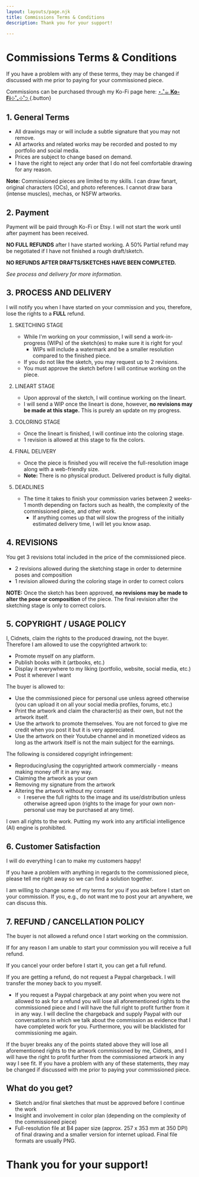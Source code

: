 ```yaml
---
layout: layouts/page.njk
title: Commissions Terms & Conditions
description: Thank you for your support!

---
```


# Commissions Terms & Conditions

If you have a problem with any of these terms, they may be changed if discussed with me prior to paying for your commissioned piece.

Commissions can be purchased through my Ko-Fi page here: [⋆.˚☕︎ **Ko-Fi**⊹˚₊⊹˚੭ ](https://ko-fi.com/cidnets){.button}

## 1. General Terms 

- All drawings may or will include a subtle signature that you may not remove.
- All artworks and related works may be recorded and posted to my portfolio and social media. 
- Prices are subject to change based on demand.
- I have the right to reject any order that I do not feel comfortable drawing for any reason.

**Note:** Commissioned pieces are limited to my skills. I can draw fanart, original characters (OCs), and photo references. I cannot draw bara (intense muscles), mechas, or NSFW artworks.

## 2. Payment

Payment will be paid through Ko-Fi or Etsy. I will not start the work until after payment has been received.

**NO FULL REFUNDS** after I have started working. A 50% Partial refund may be negotiated if I have not finished a rough draft/sketch. 

**NO REFUNDS AFTER DRAFTS/SKETCHES HAVE BEEN COMPLETED.** 

*See process and delivery for more information.*

## 3. PROCESS AND DELIVERY

I will notify you when I have started on your commission and you, therefore, lose the rights to a **FULL** refund.

1. SKETCHING STAGE

   - While I'm working on your commission, I will send a work-in-progress (WIPs) of the sketch(es) to make sure it is right for you!
       - WIPs will include a watermark and be a smaller resolution compared to the finished piece.
   - If you do not like the sketch, you may request up to 2 revisions.
   - You must approve the sketch before I will continue working on the piece.

2. LINEART STAGE

   - Upon approval of the sketch, I will continue working on the lineart. 
   - I will send a WIP once the lineart is done, however, **no revisions may be made at this stage.** This is purely an update on my progress.

3. COLORING STAGE

   - Once the lineart is finished, I will continue into the coloring stage.
   - 1 revision is allowed at this stage to fix the colors.

4. FINAL DELIVERY

   - Once the piece is finished you will receive the full-resolution image along with a web-friendly size. 
   - **Note:** There is no physical product. Delivered product is fully digital.

5. DEADLINES 

   - The time it takes to finish your commission varies between 2 weeks-1 month depending on factors such as health, the complexity of the commissioned piece, and other work.
      - If anything comes up that will slow the progress of the initially estimated delivery time, I will let you know asap.
      
## 4. REVISIONS


You get 3 revisions total included in the price of the commissioned piece.
   - 2 revisions allowed during the sketching stage in order to determine poses and composition
   - 1 revision allowed during the coloring stage in order to correct colors

**NOTE:** Once the sketch has been approved, **no revisions may be made to alter the pose or composition** of the piece. The final revision after the sketching stage is only to correct colors.

## 5. COPYRIGHT / USAGE POLICY


I, Cidnets, claim the rights to the produced drawing, not the buyer. Therefore I am allowed to use the copyrighted artwork to: 

- Promote myself on any platform.
- Publish books with it (artbooks, etc.)
- Display it everywhere to my liking (portfolio, website, social media, etc.)
- Post it wherever I want

The buyer is allowed to:

- Use the commissioned piece for personal use unless agreed otherwise (you can upload it on all your social media profiles, forums, etc.)
- Print the artwork and claim the character(s) as their own, but not the artwork itself.
- Use the artwork to promote themselves. You are not forced to give me credit when you post it but it is very appreciated.
- Use the artwork on their Youtube channel and in monetized videos as long as the artwork itself is not the main subject for the earnings.

The following is considered copyright infringement:

- Reproducing/using the copyrighted artwork commercially - means making money off it in any way.
- Claiming the artwork as your own
- Removing my signature from the artwork
- Altering the artwork without my consent
    - I reserve the full rights to the image and its use/distribution unless otherwise agreed upon (rights to the image for your own non-personal use may be purchased at any time).

I own all rights to the work. Putting my work into any artificial intelligence (AI) engine is prohibited.

## 6. Customer Satisfaction

I will do everything I can to make my customers happy!

If you have a problem with anything in regards to the commissioned piece, please tell me right away so we can find a solution together.

I am willing to change some of my terms for you if you ask before I start on your commission. If you, e.g., do not want me to post your art anywhere, we can discuss this.

## 7. REFUND / CANCELLATION POLICY

The buyer is not allowed a refund once I start working on the commission.

If for any reason I am unable to start your commission you will receive a full refund.

If you cancel your order before I start it, you can get a full refund.

If you are getting a refund, do not request a Paypal chargeback. I will transfer the money back to you myself.
- If you request a Paypal chargeback at any point when you were not allowed to ask for a refund you will lose all aforementioned rights to the commissioned piece and I will have the full right to profit further from it in any way. I will decline the chargeback and supply Paypal with our conversations in which we talk about the commission as evidence that I have completed work for you. Furthermore, you will be blacklisted for commissioning me again.

If the buyer breaks any of the points stated above they will lose all aforementioned rights to the artwork commissioned by me, Cidnets, and I will have the right to profit further from the commissioned artwork in any way I see fit. If you have a problem with any of these statements, they may be changed if discussed with me prior to paying your commissioned piece.

## What do you get?

- Sketch and/or final sketches that must be approved before I continue the work
- Insight and involvement in color plan (depending on the complexity of the commissioned piece)
- Full-resolution file at B4 paper size (approx. 257 x 353 mm at 350 DPI) of final drawing and a smaller version for internet upload. Final file formats are usually PNG.

# Thank you for your support!






